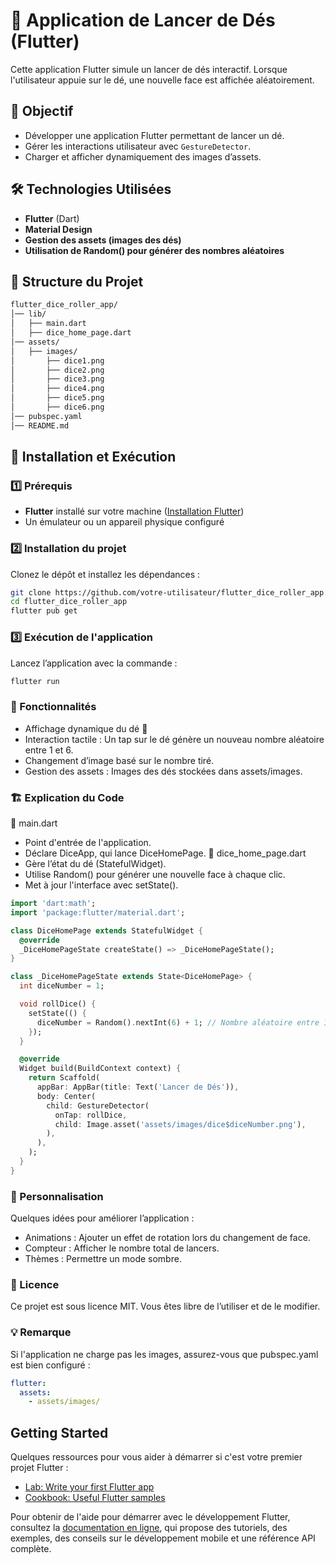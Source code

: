 # 🎲 Application de Lancer de Dés (Flutter)

Cette application Flutter simule un lancer de dés interactif. Lorsque l'utilisateur appuie sur le dé, une nouvelle face est affichée aléatoirement.

## 📌 Objectif

- Développer une application Flutter permettant de lancer un dé.
- Gérer les interactions utilisateur avec `GestureDetector`.
- Charger et afficher dynamiquement des images d’assets.

## 🛠️ Technologies Utilisées

- **Flutter** (Dart)
- **Material Design**
- **Gestion des assets (images des dés)**
- **Utilisation de Random() pour générer des nombres aléatoires**

## 📂 Structure du Projet
```sh
flutter_dice_roller_app/
│── lib/
│   ├── main.dart
│   ├── dice_home_page.dart
│── assets/
│   ├── images/
│       ├── dice1.png
│       ├── dice2.png
│       ├── dice3.png
│       ├── dice4.png
│       ├── dice5.png
│       ├── dice6.png
│── pubspec.yaml
│── README.md
```

## 🚀 Installation et Exécution

### 1️⃣ Prérequis
- **Flutter** installé sur votre machine ([Installation Flutter](https://flutter.dev/docs/get-started/install))
- Un émulateur ou un appareil physique configuré

### 2️⃣ Installation du projet
Clonez le dépôt et installez les dépendances :

```sh
git clone https://github.com/votre-utilisateur/flutter_dice_roller_app.git
cd flutter_dice_roller_app
flutter pub get
```

### 3️⃣ Exécution de l'application
Lancez l’application avec la commande :

```sh
flutter run
```

### 📜 Fonctionnalités
- Affichage dynamique du dé 🎲
- Interaction tactile : Un tap sur le dé génère un nouveau nombre aléatoire entre 1 et 6.
- Changement d’image basé sur le nombre tiré.
- Gestion des assets : Images des dés stockées dans assets/images.

### 🏗️ Explication du Code
🔹 main.dart
- Point d'entrée de l'application.
- Déclare DiceApp, qui lance DiceHomePage.
  🔹 dice_home_page.dart
- Gère l’état du dé (StatefulWidget).
- Utilise Random() pour générer une nouvelle face à chaque clic.
- Met à jour l'interface avec setState().

````dart
import 'dart:math';
import 'package:flutter/material.dart';

class DiceHomePage extends StatefulWidget {
  @override
  _DiceHomePageState createState() => _DiceHomePageState();
}

class _DiceHomePageState extends State<DiceHomePage> {
  int diceNumber = 1;

  void rollDice() {
    setState(() {
      diceNumber = Random().nextInt(6) + 1; // Nombre aléatoire entre 1 et 6
    });
  }

  @override
  Widget build(BuildContext context) {
    return Scaffold(
      appBar: AppBar(title: Text('Lancer de Dés')),
      body: Center(
        child: GestureDetector(
          onTap: rollDice,
          child: Image.asset('assets/images/dice$diceNumber.png'),
        ),
      ),
    );
  }
}
````

### 🎨 Personnalisation
Quelques idées pour améliorer l’application :
- Animations : Ajouter un effet de rotation lors du changement de face.
- Compteur : Afficher le nombre total de lancers.
- Thèmes : Permettre un mode sombre.

### 📝 Licence
Ce projet est sous licence MIT. Vous êtes libre de l’utiliser et de le modifier.

### 💡 Remarque
Si l'application ne charge pas les images, assurez-vous que pubspec.yaml est bien configuré :

````yaml
flutter:
  assets:
    - assets/images/
````




## Getting Started

Quelques ressources pour vous aider à démarrer si c'est votre premier projet Flutter :

- [Lab: Write your first Flutter app](https://docs.flutter.dev/get-started/codelab)
- [Cookbook: Useful Flutter samples](https://docs.flutter.dev/cookbook)

Pour obtenir de l'aide pour démarrer avec le développement Flutter, consultez 
la [documentation en ligne](https://docs.flutter.dev/), qui propose des tutoriels, 
des exemples, des conseils sur le développement mobile et une référence API complète.

